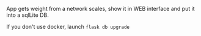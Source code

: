 App gets weight from a network scales, show it in WEB interface and put it into a sqlLite DB.

If you don't use docker, launch `flask db upgrade`